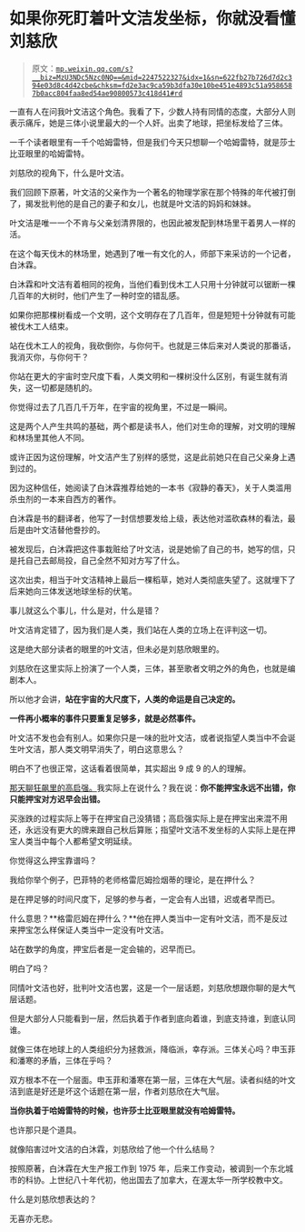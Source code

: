 # 如果你死盯着叶文洁发坐标，你就没看懂刘慈欣

> 原文：[`mp.weixin.qq.com/s?__biz=MzU3NDc5Nzc0NQ==&mid=2247522327&idx=1&sn=622fb27b726d7d2c394e03d8c4d42cbe&chksm=fd2e3ac9ca59b3dfa30e10be451e4893c51a9586587b0acc804faa8ed54ae90800573c418d41#rd`](http://mp.weixin.qq.com/s?__biz=MzU3NDc5Nzc0NQ==&mid=2247522327&idx=1&sn=622fb27b726d7d2c394e03d8c4d42cbe&chksm=fd2e3ac9ca59b3dfa30e10be451e4893c51a9586587b0acc804faa8ed54ae90800573c418d41#rd)

一直有人在问我叶文洁这个角色。我看了下，少数人持有同情的态度，大部分人则表示痛斥，她是三体小说里最大的一个人奸。出卖了地球，把坐标发给了三体。

一千个读者眼里有一千个哈姆雷特，但是我们今天只想聊一个哈姆雷特，就是莎士比亚眼里的哈姆雷特。

刘慈欣的视角下，什么是叶文洁。

我们回顾下原著，叶文洁的父亲作为一个著名的物理学家在那个特殊的年代被打倒了，揭发批判他的是自己的妻子和女儿，也就是叶文洁的妈妈和妹妹。

叶文洁是唯一一个不肯与父亲划清界限的，也因此被发配到林场里干着男人一样的活。

在这个每天伐木的林场里，她遇到了唯一有文化的人，师部下来采访的一个记者，白沐霖。

白沐霖和叶文洁有着相同的视角，当他们看到伐木工人只用十分钟就可以锯断一棵几百年的大树时，他们产生了一种时空的错乱感。

如果你把那棵树看成一个文明，这个文明存在了几百年，但是短短十分钟就有可能被伐木工人结束。

站在伐木工人的视角，我砍倒你，与你何干。也就是三体后来对人类说的那番话，我消灭你，与你何干？

你站在更大的宇宙时空尺度下看，人类文明和一棵树没什么区别，有诞生就有消失，这一切都是随机的。

你觉得过去了几百几千万年，在宇宙的视角里，不过是一瞬间。

这是两个人产生共鸣的基础，两个都是读书人，他们对生命的理解，对文明的理解和林场里其他人不同。

或许正因为这份理解，叶文洁产生了别样的感觉，这是此前她只在自己父亲身上遇到过的。

因为这种信任，她阅读了白沐霖推荐给她的一本书《寂静的春天》，关于人类滥用杀虫剂的一本来自西方的著作。

白沐霖是书的翻译者，他写了一封信想要发给上级，表达他对滥砍森林的看法，最后是由叶文洁替他誊抄的。

被发现后，白沐霖把这件事栽赃给了叶文洁，说是她偷了自己的书，她写的信，只是托自己去邮局投，自己全然不知对方写了什么。

这次出卖，相当于叶文洁精神上最后一棵稻草，她对人类彻底失望了。这就埋下了后来她向三体发送地球坐标的伏笔。

事儿就这么个事儿，什么是对，什么是错？

叶文洁肯定错了，因为我们是人类，我们站在人类的立场上在评判这一切。

这是绝大部分读者的眼里的叶文洁，但未必是刘慈欣眼里的。

刘慈欣在这里实际上扮演了一个人类，三体，甚至歌者文明之外的角色，也就是编剧本人。

所以他才会讲，**站在宇宙的大尺度下，人类的命运是自己决定的。**

**一件再小概率的事件只要重复足够多，就是必然事件。**

叶文洁不发也会有别人。如果你只是一味的批叶文洁，或者说指望人类当中不会诞生叶文洁，那人类文明早消失了，明白这意思么？

明白不了也很正常，这话看着很简单，其实超出 9 成 9 的人的理解。

[那天聊狂飙里的高启强。](http://mp.weixin.qq.com/s?__biz=MzU3NDc5Nzc0NQ==&mid=2247522315&idx=2&sn=900982c4278dff2d79b24acca0f1d78c&chksm=fd2e3ad5ca59b3c3a70cfc9331a7f41c53ad66243990880bc12d91b733e143afad484fb960e4&scene=21#wechat_redirect)我实际上在说什么？我在说：**你不能押宝永远不出错，你只能押宝对方迟早会出错。**

买涨跌的过程实际上等于在押宝自己没猜错；高启强实际上是在押宝出来混不用还，永远没有更大的牌来跟自己秋后算账；指望叶文洁不发坐标的人实际上是在押宝人类当中每个人都希望文明延续。

你觉得这么押宝靠谱吗？

我给你举个例子，巴菲特的老师格雷厄姆捡烟蒂的理论，是在押什么？

是在押足够的时间尺度下，足够的参与者，一定会有人出错，迟或者早而已。

什么意思？**格雷厄姆在押什么？**他在押人类当中一定有叶文洁，而不是反过来押宝怎么样保证人类当中一定没有叶文洁。

站在数学的角度，押宝后者是一定会输的，迟早而已。

明白了吗？

同情叶文洁也好，批判叶文洁也罢，这是一个一层话题，刘慈欣想跟你聊的是大气层话题。

但是大部分人只能看到一层，然后执着于作者到底向着谁，到底支持谁，到底认同谁。

就像三体在地球上的人类组织分为拯救派，降临派，幸存派。三体关心吗？申玉菲和潘寒的矛盾，三体在乎吗？

双方根本不在一个层面。申玉菲和潘寒在第一层，三体在大气层。读者纠结的叶文洁到底是好还是坏这个话题在第一层，作者刘慈欣在大气层。

**当你执着于哈姆雷特的时候，也许莎士比亚眼里就没有哈姆雷特。**

也许那只是个道具。

就像陷害过叶文洁的白沐霖，刘慈欣给了他一个什么结局？

按照原著，白沐霖在大生产报工作到 1975 年，后来工作变动，被调到一个东北城市的科协。上世纪八十年代初，他出国去了加拿大，在渥太华一所学校教中文。

什么是刘慈欣想表达的？

无喜亦无悲。